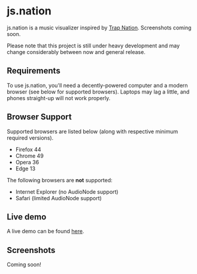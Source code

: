 # js.nation

js.nation is a music visualizer inspired by [Trap Nation](https://www.youtube.com/user/AllTrapNation). Screenshots
coming soon.

Please note that this project is still under heavy development and may change considerably between now and general
release.

## Requirements
To use js.nation, you'll need a decently-powered computer and a modern browser (see below for supported browsers).
Laptops may lag a little, and phones straight-up will not work properly.

## Browser Support
Supported browsers are listed below (along with respective minimum required versions).

- Firefox 44
- Chrome 49
- Opera 36
- Edge 13

The following browsers are **not** supported:

- Internet Explorer (no AudioNode support)
- Safari (limited AudioNode support)

## Live demo
A live demo can be found [here](https://ts.caseif.net).

## Screenshots
Coming soon!
